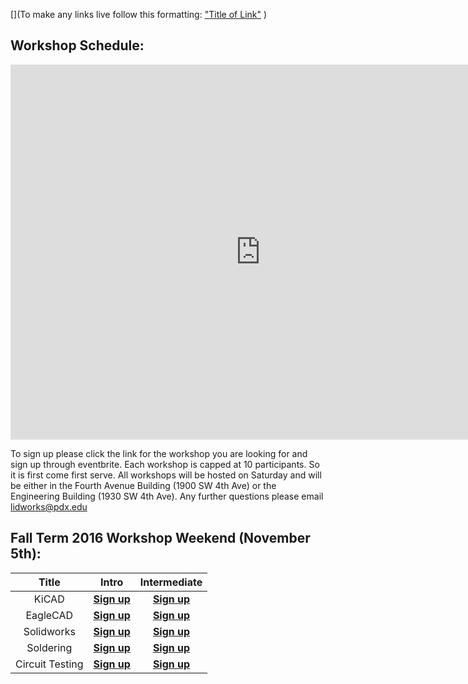 [](To make any links live follow this formatting:
["Title of Link"](Link)
)

## Workshop Schedule:

<iframe src="https://calendar.google.com/calendar/embed?title=L.I.D.%20Workshops&amp;height=600&amp;wkst=1&amp;bgcolor=%23FFFFFF&amp;ctz=America%2FLos_Angeles" style="border-width:0" width="800" height="600" frameborder="0" scrolling="no" markdown="0">&nbsp;</iframe>


To sign up please click the link for the workshop you are looking for and sign up through eventbrite.  Each workshop is capped at 10 participants.  So it is first come first serve. All workshops will be hosted on Saturday and will be either in the Fourth Avenue Building (1900 SW 4th Ave) or the Engineering Building (1930 SW 4th Ave).  Any further questions please email <lidworks@pdx.edu>

## Fall Term 2016 Workshop Weekend (November 5th):
|Title|Intro|Intermediate|
|:---------------:|:------------------------:|:---------:|
| KiCAD |**[Sign up](https://www.eventbrite.com/e/intro-to-kicad-tickets-28612343289)**|**[Sign up](https://www.eventbrite.com/e/intermediate-ki-cad-tickets-28612553919)**|
| EagleCAD |**[Sign up](https://www.eventbrite.com/e/intro-to-eagle-cad-tickets-28611075497)**|**[Sign up](https://www.eventbrite.com/e/intermediate-eagle-cad-tickets-28611615111)**|
| Solidworks  |**[Sign up](https://www.eventbrite.com/e/intro-to-solidworks-tickets-28612913996)**|**[Sign up](https://www.eventbrite.com/e/intermediate-soldiworks-tickets-28789756938)**|
| Soldering |**[Sign up](https://www.eventbrite.com/e/intro-to-soldering-tickets-28789936475)**|**[Sign up](https://www.eventbrite.com/e/intermediate-soldering-tickets-28790106985)**|
| Circuit Testing | **[Sign up](https://www.eventbrite.com/e/intro-to-circuit-testing-tickets-28849432429)** |**[Sign up](https://www.eventbrite.com/e/intermediate-circuit-testing-tickets-28849471546)**|





